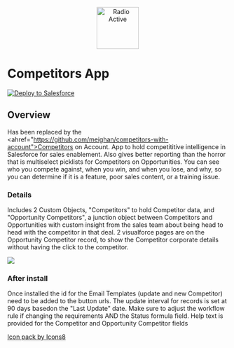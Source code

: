 <p align="center">
<!-- Radio Active icon by Icons8 -->
<img src="https://maxcdn.icons8.com/Color/PNG/96/Industry/radio_active-96.png" title="Radio Active" width="96"> </p>

# Competitors App
<a href="https://githubsfdeploy.herokuapp.com?owner=meighan&repo=competitors">
  <img alt="Deploy to Salesforce"
       src="https://raw.githubusercontent.com/afawcett/githubsfdeploy/master/src/main/webapp/resources/img/deploy.png">
</a>

## Overview
Has been replaced by the <ahref="https://github.com/meighan/competitors-with-account">Competitors on Account</a>. App to hold competititive intelligence in Salesforce for sales enablement.  Also gives better reporting than the horror that is multiselect picklists for Competitors on Opportunities.  You can see who you compete against, when you win, and when you lose, and why, so you can determine if it is a feature, poor sales content, or a training issue.

### Details
Includes 2 Custom Objects, "Competitors" to hold Competitor data, and "Opportunity Competitors", a junction object between Competitors and Opportunities with custom insight from the sales team about being head to head with the competitor in that deal.  2 visualforce pages are on the Opportunity Competitor record, to show the Competitor corporate details without having the click to the competitor.

<img src="src/documents/Competitor_Images/CompetitorPageLayout.png">

### After install
Once installed the id for the Email Templates (update and new Competitor) need to be added to the button urls.
The update interval for records is set at 90 days basedon the "Last Update" date.  Make sure to adjust the workflow rule if changing the requirements AND the Status formula field.
Help text is provided for the Competitor and Opportunity Competitor fields


<a href="https://icons8.com">Icon pack by Icons8</a>
